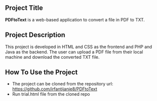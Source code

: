 ## Project Title
**PDFtoText** is a web-based application to convert a file in PDF to TXT.

## Project Description
This project is developed in HTML and CSS as the frontend and PHP and Java as the backend. The user can upload a PDF file from their local machine and download the converted TXT file.



## How To Use the Project
- The project can be cloned from the repository url: https://github.com/irfantijanie8/PDFtoText
- Run trial.html file from the cloned repo
